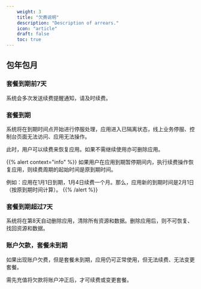 ```yaml
---
    weight: 3
    title: "欠费说明"
    description: "Description of arrears."
    icon: "article"
    draft: false
    toc: true
---
```


## 包年包月

### 套餐到期前7天

系统会多次发送续费提醒通知，请及时续费。

### 套餐到期

系统将在到期时间点开始进行停服处理，应用进入已隔离状态，线上业务停服、控制台页面无法访问、应用无法操作。

此时，用户可以续费来恢复应用。如果不需继续使用亦可删除应用。

{{% alert context="info" %}}
如果用户在应用到期暂停期间内，执行续费操作恢复应用，则续费周期的起始时间是原到期时间。

例如：应用在1月1日到期，1月4日续费一个月。那么，应用新的到期时间是2月1日（按原到期时间计算）。
{{% /alert %}}


### 套餐到期超过7天

系统将在第8天自动删除应用，清除所有资源和数据。删除应用后，则不可恢复、找回资源和数据。

### 账户欠款，套餐未到期

如果出现账户欠费，但是套餐未到期，应用仍可正常使用，但无法续费、无法变更套餐。

需先充值将欠款将账户冲正后，才可续费或变更套餐。


